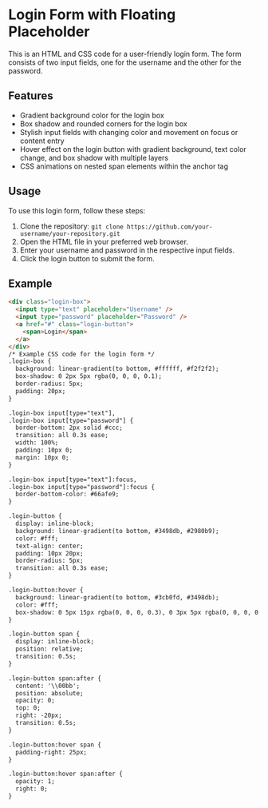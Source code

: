 # Login Form with Floating Placeholder

This is an HTML and CSS code for a user-friendly login form. The form consists of two input fields, one for the username and the other for the password.

## Features

- Gradient background color for the login box
- Box shadow and rounded corners for the login box
- Stylish input fields with changing color and movement on focus or content entry
- Hover effect on the login button with gradient background, text color change, and box shadow with multiple layers
- CSS animations on nested span elements within the anchor tag

## Usage

To use this login form, follow these steps:

1. Clone the repository: `git clone https://github.com/your-username/your-repository.git`
2. Open the HTML file in your preferred web browser.
3. Enter your username and password in the respective input fields.
4. Click the login button to submit the form.

## Example

```html
<div class="login-box">
  <input type="text" placeholder="Username" />
  <input type="password" placeholder="Password" />
  <a href="#" class="login-button">
    <span>Login</span>
  </a>
</div>
/* Example CSS code for the login form */
.login-box {
  background: linear-gradient(to bottom, #ffffff, #f2f2f2);
  box-shadow: 0 2px 5px rgba(0, 0, 0, 0.1);
  border-radius: 5px;
  padding: 20px;
}

.login-box input[type="text"],
.login-box input[type="password"] {
  border-bottom: 2px solid #ccc;
  transition: all 0.3s ease;
  width: 100%;
  padding: 10px 0;
  margin: 10px 0;
}

.login-box input[type="text"]:focus,
.login-box input[type="password"]:focus {
  border-bottom-color: #66afe9;
}

.login-button {
  display: inline-block;
  background: linear-gradient(to bottom, #3498db, #2980b9);
  color: #fff;
  text-align: center;
  padding: 10px 20px;
  border-radius: 5px;
  transition: all 0.3s ease;
}

.login-button:hover {
  background: linear-gradient(to bottom, #3cb0fd, #3498db);
  color: #fff;
  box-shadow: 0 5px 15px rgba(0, 0, 0, 0.3), 0 3px 5px rgba(0, 0, 0, 0.2);
}

.login-button span {
  display: inline-block;
  position: relative;
  transition: 0.5s;
}

.login-button span:after {
  content: '\\00bb';
  position: absolute;
  opacity: 0;
  top: 0;
  right: -20px;
  transition: 0.5s;
}

.login-button:hover span {
  padding-right: 25px;
}

.login-button:hover span:after {
  opacity: 1;
  right: 0;
}

